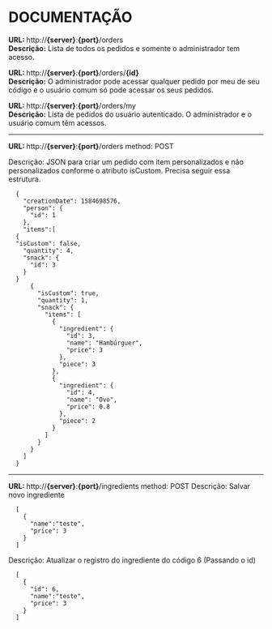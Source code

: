 # DOCUMENTAÇÃO


<b>URL: </b> http://<b>{server}</b>:<b>{port}</b>/orders
<br /> <b>Descrição:</b> Lista de todos os pedidos e somente o administrador tem acesso. 

<b>URL: </b> http://<b>{server}</b>:<b>{port}</b>/orders/<b>{id}</b>
<br /> <b>Descrição:</b> O administrador pode acessar qualquer pedido por meu de seu código e o usuário comum só pode acessar os seus pedidos. 

<b>URL: </b> http://<b>{server}</b>:<b>{port}</b>/orders/my
<br /> <b>Descrição:</b> Lista de pedidos do usuário autenticado. O administrador e o usuário comum têm acessos. 

------------------------------------------------

<b>URL: </b> http://<b>{server}</b>:<b>{port}</b>/orders  method: POST

Descrição: JSON para criar um pedido com item personalizados e não personalizados conforme o atributo isCustom. Precisa seguir essa estrutura. 

```
  {
    "creationDate": 1584698576,
    "person": {
      "id": 1
    },
    "items":[
  {
  "isCustom": false,
    "quantity": 4,
    "snack": { 
      "id": 3
    }
  }
      {
        "isCustom": true,
        "quantity": 1,
        "snack": { 
          "items": [
            {
              "ingredient": {
                "id": 3,
                "name": "Hambúrguer",
                "price": 3							
              },
              "piece": 3
            },
            { 
              "ingredient": {
                "id": 4,
                "name": "Ovo",
                "price": 0.8							
              },
              "piece": 2
            }
          ]
        }
      }
    ]
  }
```

------------------------------------------------

<b>URL: </b> http://<b>{server}</b>:<b>{port}</b>/ingredients   method: POST
Descrição: Salvar novo ingrediente

```
  [
    {
      "name":"teste",
      "price": 3
    }
  ]
```

Descrição: Atualizar o registro do ingrediente do código 6 (Passando o id)

```
  [
    {
      "id": 6,
      "name":"teste",
      "price": 3
    }
  ]
```

